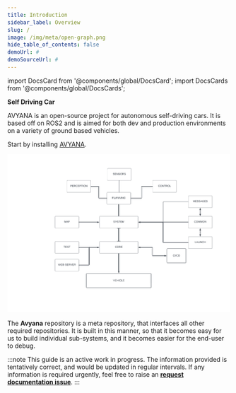 ```yaml
---
title: Introduction
sidebar_label: Overview
slug: /
image: /img/meta/open-graph.png
hide_table_of_contents: false
demoUrl: #
demoSourceUrl: #
---
```


import DocsCard from '@components/global/DocsCard';
import DocsCards from '@components/global/DocsCards';

<head>
  <title>Self Driving Car - Introduction </title>
    <style>{` :root { --doc-item-container-width:55rem; } `}</style>    
</head>

**Self Driving Car**

AVYANA is an open-source project for autonomous self-driving cars. It is based off on ROS2 and is aimed for both dev and production environments on a variety of ground based vehicles.

Start by installing [AVYANA](https://github.com/Avyana-Tech/Avyana.git).

![Architecture](./assets/architecture.png)

The **Avyana** repository is a meta repository, that interfaces all other required repositories. It is built in this manner, so that it becomes easy for us to build individual sub-systems, and it becomes easier for the end-user to debug.

:::note
This guide is an active work in progress. The information provided is tentatively correct, and would be updated in regular intervals. If any information is required urgently, feel free to raise an **[request documentation issue](https://github.com/Avyana-Tech/docs/issues/new?assignees=REGATTE&labels=documentation&template=documentation-request.md&title=REQUEST+DOCUMENTATION)**.
:::

